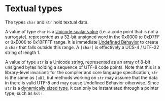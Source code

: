 # Textual types

The types `char` and `str` hold textual data.

A value of type `char` is a [Unicode scalar value] (i.e. a code point that is
not a surrogate), represented as a 32-bit unsigned word in the 0x0000 to 0xD7FF
or 0xE000 to 0x10FFFF range. It is immediate [Undefined Behavior] to create a
`char` that falls outside this range. A `[char]` is effectively a UCS-4 / UTF-32
string of length 1.

A value of type `str` is a Unicode string, represented as an array of 8-bit
unsigned bytes holding a sequence of UTF-8 code points. Note that this is a
library-level invariant: for the compiler and core language specification, `str`
is the same as `[u8]`, but methods working on `str` may assume that the data in
there is valid UTF-8 and may cause Undefined Behavior otherwise. Since `str` is
a [dynamically sized type], it can only be instantiated through a pointer type,
such as `&str`.

[Unicode scalar value]: http://www.unicode.org/glossary/#unicode_scalar_value
[Undefined Behavior]: ../behavior-considered-undefined.md
[dynamically sized type]: ../dynamically-sized-types.md
